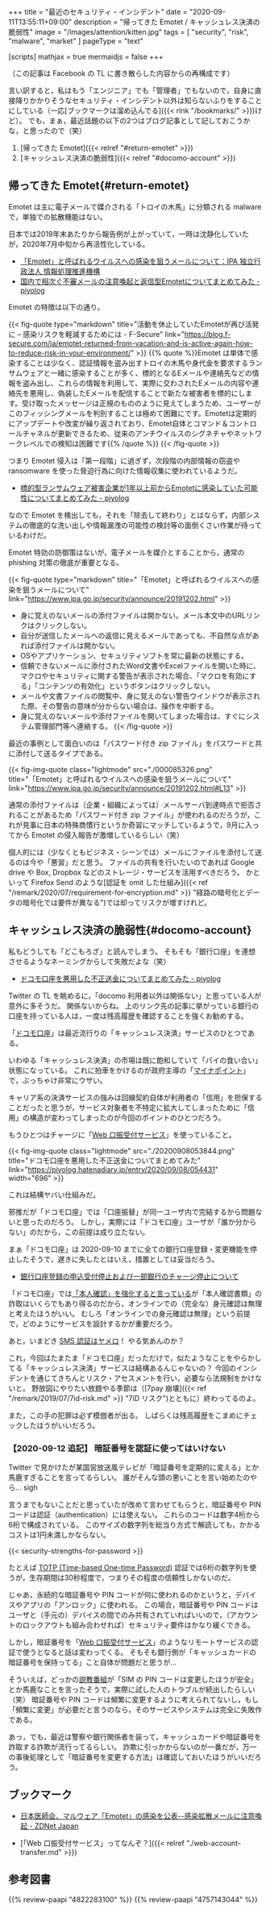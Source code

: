 +++
title = "最近のセキュリティ・インシデント"
date =  "2020-09-11T13:55:11+09:00"
description = "帰ってきた Emotet / キャッシュレス決済の脆弱性"
image = "/images/attention/kitten.jpg"
tags = [ "security", "risk", "malware", "market" ]
pageType = "text"

[scripts]
  mathjax = true
  mermaidjs = false
+++

（この記事は Facebook の TL に書き散らした内容からの再構成です）

言い訳すると，私はもう「エンジニア」でも「管理者」でもないので，自身に直接降りかかりそうなセキュリティ・インシデント以外は知らないふりをすることにしている（一応[ブックマークは溜め込んでる]({{< rlnk "/bookmarks/" >}})けど）。
でも，まぁ，最近話題の以下の2つはブログ記事として記しておこうかな，と思ったので（笑）

1. [帰ってきた Emotet]({{< relref "#return-emotet" >}})
2. [キャッシュレス決済の脆弱性]({{< relref "#docomo-account" >}})

## 帰ってきた Emotet{#return-emotet}

Emotet は主に電子メールで媒介される「トロイの木馬」に分類される malware で，単独での拡散機能はない。

日本では2019年末あたりから報告例が上がっていて，一時は沈静化していたが，2020年7月中旬から再活性化している。

- [「Emotet」と呼ばれるウイルスへの感染を狙うメールについて：IPA 独立行政法人 情報処理推進機構](https://www.ipa.go.jp/security/announce/20191202.html)
- [国内で相次ぐ不審メールの注意喚起と返信型Emotetについてまとめてみた - piyolog](https://piyolog.hatenadiary.jp/entry/2019/11/26/054443)

Emotet の特徴は以下の通り。

{{< fig-quote type="markdown" title="活動を休止していたEmotetが再び活発に – 感染リスクを軽減するためには - F-Secure" link="https://blog.f-secure.com/ja/emotet-returned-from-vacation-and-is-active-again-how-to-reduce-risk-in-your-environment/" >}}
{{% quote %}}Emotet は単体で感染することは少なく、認証情報を盗み出すトロイの木馬や身代金を要求するランサムウェアと一緒に感染することが多く、標的となるEメールや連絡先などの情報を盗み出し、これらの情報を利用して、実際に交わされたEメールの内容や連絡先を悪用し、偽装したEメールを配信することで新たな被害者を標的にします。受け取ったメッセージは正規のもののように見えてしまうため、ユーザーがこのフィッシングメールを判別することは極めて困難にです。Emotetは定期的にアップデートや改変が繰り返されており、Emotet自体とコマンド＆コントロールチャネルが更新できるため、従来のアンチウイルスのシグネチャやネットワークレベルでの検知は困難です{{% /quote %}}
{{< /fig-quote >}}

つまり Emotet 侵入は「第一段階」に過ぎず，次段階の内部情報の窃盗や ransomware を使った脅迫行為に向けた情報収集に使われているようだ。

- [標的型ランサムウェア被害企業が1年以上前からEmotetに感染していた可能性についてまとめてみた - piyolog](https://piyolog.hatenadiary.jp/entry/2019/11/29/082315)

なので Emotet を検出しても，それを「除去して終わり」とはならず，内部システムの徹底的な洗い出しや情報漏洩の可能性の検討等の面倒くさい作業が待っているわけだ。

Emotet 特効の防御策はないが，電子メールを媒介とすることから，通常の phishing 対策の徹底が重要となる。

{{< fig-quote type="markdown" title="「Emotet」と呼ばれるウイルスへの感染を狙うメールについて" link="https://www.ipa.go.jp/security/announce/20191202.html" >}}
- 身に覚えのないメールの添付ファイルは開かない。メール本文中のURLリンクはクリックしない。
- 自分が送信したメールへの返信に見えるメールであっても、不自然な点があれば添付ファイルは開かない。
- OSやアプリケーション、セキュリティソフトを常に最新の状態にする。
- 信頼できないメールに添付されたWord文書やExcelファイルを開いた時に、マクロやセキュリティに関する警告が表示された場合、「マクロを有効にする」「コンテンツの有効化」というボタンはクリックしない。
- メールや文書ファイルの閲覧中、身に覚えのない警告ウインドウが表示された際、その警告の意味が分からない場合は、操作を中断する。
- 身に覚えのないメールや添付ファイルを開いてしまった場合は、すぐにシステム管理部門等へ連絡する。
{{< /fig-quote >}}

最近の事例として面白いのは「パスワード付き zip ファイル」をパスワードと共に添付して送るタイプである。

{{< fig-img-quote class="lightmode" src="./000085326.png" title="「Emotet」と呼ばれるウイルスへの感染を狙うメールについて" link="https://www.ipa.go.jp/security/announce/20191202.html#L13"  >}}

通常の添付ファイルは（企業・組織によっては）メールサーバ到達時点で拒否されることがあるため「パスワード付き zip ファイル」が使われるのだろうが，これが見事に日本の特殊商慣行というか奇習にマッチしているようで，9月に入ってから Emotet の侵入報告が激増しているらしい（笑）

個人的には（少なくともビジネス・シーンでは）メールにファイルを添付して送るのは今や「悪習」だと思う。
ファイルの共有を行いたいのであれば Google drive や Box, Dropbox などのストレージ・サービスを活用すべきだろう。
かといって Firefox Send のような[認証を omit した仕組み]({{< ref "/remark/2020/07/requirement-for-encryption.md" >}} "経路の暗号化とデータの暗号化では要件が異なる")では却ってリスクが増すけれど。

## キャッシュレス決済の脆弱性{#docomo-account}

私もどうしても「どこもろざ」と読んでしまう。
そもそも「銀行口座」を連想させるようなネーミングからして失敗だよな（笑）

- [ドコモ口座を悪用した不正送金についてまとめてみた - piyolog](https://piyolog.hatenadiary.jp/entry/2020/09/08/054431)

Twitter の TL を眺めるに，「docomo 利用者以外は関係ない」と思っている人が意外に多そうだ。
関係ないからね。
上のリンク先の記事に挙がっている銀行の口座を持っている人は，一度は残高履歴を確認することを強くお勧めする。

「[ドコモ口座](https://docomokouza.jp/)」は最近流行りの「キャッシュレス決済」サービスのひとつである。

いわゆる「キャッシュレス決済」の市場は既に飽和していて「パイの食い合い」状態になっている。
これに拍車をかけるのが政府主導の「[マイナポイント](https://mynumbercard.point.soumu.go.jp/)」で，ぶっちゃけ非常にウザい。

キャリア系の決済サービスの強みは回線契約自体が利用者の「信用」を担保することだったと思うが，サービス対象者を不特定に拡大してしまったために「信用」の構造が変わってしまったのが今回のポイントのひとつだろう。

もうひとつはチャージに「[Web 口振受付サービス](https://www.chigin-cns.co.jp/services/web_service/ "Web口振受付サービス｜地銀ネットワークサービス")」を使っていること。

{{< fig-img-quote class="lightmode" src="./20200908053844.png" title="ドコモ口座を悪用した不正送金についてまとめてみた" link="https://piyolog.hatenadiary.jp/entry/2020/09/08/054431" width="696" >}}

これは結構ヤバい仕組みだ。

邪推だが「ドコモ口座」では「口座振替」が同一ユーザ内で完結するから問題ないと思ったのだろう。
しかし，実際には「ドコモ口座」ユーザが「誰か分からない」のだから，この前提は成り立たない。

まぁ「ドコモ口座」は 2020-09-10 までに全ての銀行口座登録・変更機能を停止したそうで，遅きに失したとはいえ，措置としては妥当だろう。

- [銀行口座登録の申込受付停止および一部銀行のチャージ停止について](https://docomokouza.jp/maintenance/info_20200910.html)

「ドコモ口座」では[「本人確認」を強化すると言っている](https://www.nttdocomo.co.jp/info/news_release/detail/20200909_00_m.html "ドコモ口座への銀行口座の新規登録における対策強化について")が「本人確認書類」の詐取はいくらでもあり得るのだから，オンラインでの（完全な）身元確認は無理と考えたほうがいい。
むしろ「オンラインでの身元確認は無理」という前提で，どのようにサービスを設計するかが重要だろう。

あと，いまどき [SMS 認証はヤメロ](http://jp.techcrunch.com/2016/07/26/20160725nist-declares-the-age-of-sms-based-2-factor-authentication-over/ "SMSを使った二要素認証を非推奨〜禁止へ、米国立技術規格研究所NISTの新ガイダンス案 | TechCrunch Japan")！ やる気あんのか？

これ，今回はたまたま「ドコモ口座」だっただけで，似たようなことをやらかしてる「キャッシュレス決済」サービスは結構あるんじゃないの？ 今回のインシデントを通じてきちんとリスク・アセスメントを行い，必要なら法規制をかけないと。
野放図にやりたい放題やる季節は（[7pay 崩壊]({{< ref "/remark/2019/07/7id-risk.md" >}} "7iD リスク")とともに）終わってるのよ。

また，この手の犯罪は必ず模倣者が出る。
しばらくは残高履歴をこまめにチェックしたほうがいいだろう。

### 【2020-09-12 追記】 暗証番号を認証に使ってはいけない

Twitter で見かけたが某国営放送風テレビが「暗証番号を定期的に変える」とか馬鹿すぎることを言ってるらしい。
誰がそんな頭の悪いことを言い始めたのやら... sigh

言うまでもないことだと思っていたが改めて言わせてもらうと，暗証番号や PIN コードは認証（authentication）には使えない。
これらのコードは数字4桁から6桁で構成されている。
このサイズの数字列を総当り方式で解読しても，かかるコストは1円未満しかならない。

{{< security-strengths-for-password >}} <!-- 要 MathJax -->

たとえば [TOTP (Time-based One-time Password)][RFC 6238] 認証では6桁の数字列を使うが，生存期間は30秒程度で，つまりその程度の信頼性しかないのだ。

じゃあ，永続的な暗証番号や PIN コードが何に使われるのかというと，デバイスやアプリの「アンロック」に使われる。
この場合，暗証番号や PIN コードはユーザと（手元の）デバイスの間でのみ共有されていればいいので，（アカウントのロックアウトも組み合わせれば）セキュリティ要件はかなり緩くできる。

しかし，暗証番号を「[Web 口振受付サービス](https://www.chigin-cns.co.jp/services/web_service/ "Web口振受付サービス｜地銀ネットワークサービス")」のようなリモートサービスの認証で使うとなると話は変わってくる。
そもそも銀行側が「キャッシュカードの暗証番号を保持ってる」こと自体が問題だと思うが...

そういえば，どっかの[説教番組]が「SIM の PIN コードは変更したほうが安全」とか馬鹿なことを言ったそうで，実際に試した人のトラブルが続出したらしい（笑） 暗証番号や PIN コードは頻繁に変更するように考えられてないし，もし「頻繁に変更」が必要だと言うのなら，そのサービスやシステムは完全に失敗作である。

あっ，でも，最近は警察や銀行関係者を装って，キャッシュカードや暗証番号を詐取する詐欺が流行ってるらしい。
詐欺に引っかからないのが一番だが，万一の事後処理として「暗証番号を変更する方法」は確認しておいたほうがいいだろう。

[RFC 6238]: https://tools.ietf.org/html/rfc6238 "RFC 6238 - TOTP: Time-Based One-Time Password Algorithm"
[説教番組]: https://baldanders.info/spiegel/log/nikki-s/200206.html#2303 "せち日記 - 2002年06月分"

## ブックマーク

- [日本医師会、マルウェア「Emotet」の感染を公表--感染拡散メールに注意喚起 - ZDNet Japan](https://japan.zdnet.com/article/35159322/)

- [「Web 口振受付サービス」ってなんぞ？]({{< relref "./web-account-transfer.md" >}})

## 参考図書

{{% review-paapi "4822283100" %}} <!-- セキュリティはなぜやぶられたのか -->
{{% review-paapi "4757143044" %}} <!-- 信頼と裏切りの社会 -->
